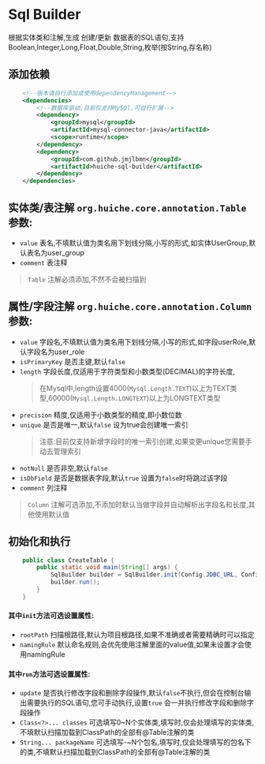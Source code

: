 # Sql Builder
根据实体类和注解,生成 创建/更新 数据表的SQL语句,支持Boolean,Integer,Long,Float,Double,String,枚举(按String,存名称)
## 添加依赖
```xml
    <!--版本请自行添加或使用dependencyManagement-->
    <dependencies>
        <!--数据库驱动,目前仅支持MySQl,可自行扩展-->
        <dependency>
            <groupId>mysql</groupId>
            <artifactId>mysql-connector-java</artifactId>
            <scope>runtime</scope>
        </dependency>
        <dependency>
            <groupId>com.github.jmjlbmn</groupId>
            <artifactId>huiche-sql-builder</artifactId>
        </dependency>
    </dependencies>
```
## 实体类/表注解 `org.huiche.core.annotation.Table` 参数:
- `value` 表名,不填默认值为类名用下划线分隔,小写的形式,如实体UserGroup,默认表名为user_group
- `comment` 表注释
> `Table` 注解必须添加,不然不会被扫描到
## 属性/字段注解 `org.huiche.core.annotation.Column` 参数:
- `value` 字段名,不填默认值为类名用下划线分隔,小写的形式,如字段userRole,默认字段名为user_role
- `isPrimaryKey` 是否主键,默认`false`
- `length` 字段长度,仅适用于字符类型和小数类型(DECIMAL)的字符长度,
    > 在Mysql中,length设置4000(`Mysql.Length.TEXT`)以上为TEXT类型,60000(`Mysql.Length.LONGTEXT`)以上为LONGTEXT类型
- `precision` 精度,仅适用于小数类型的精度,即小数位数
- `unique` 是否是唯一,默认`false` 设为true会创建唯一索引
    > 注意:目前仅支持新增字段时的唯一索引创建,如果变更unique您需要手动去管理索引
- `notNull` 是否非空,默认`false`
- `isDbField` 是否是数据表字段,默认`true` 设置为`false`时将跳过该字段
- `comment` 列注释
> `Column` 注解可选添加,不添加时默认当做字段并自动解析出字段名和长度,其他使用默认值
## 初始化和执行
```java
    public class CreateTable {
        public static void main(String[] args) {
            SqlBuilder builder = SqlBuilder.init(Config.JDBC_URL, Config.JDBC_USER, Config.JDBC_PASSWORD);
            builder.run();
        }
    }
```
#### 其中`init`方法可选设置属性:
- `rootPath` 扫描根路径,默认为项目根路径,如果不准确或者需要精确时可以指定
- `namingRule` 默认命名规则,会优先使用注解里面的value值,如果未设置才会使用namingRule
#### 其中`run`方法可选设置属性:
- `update` 是否执行修改字段和删除字段操作,默认`false`不执行,但会在控制台输出需要执行的SQL语句,您可手动执行,设置`true` 会一并执行修改字段和删除字段操作
- `Class<?>... classes` 可选填写0~N个实体类,填写时,仅会处理填写的实体类,不填默认扫描加载到ClassPath的全部有@Table注解的类
- `String... packageName` 可选填写-~N个包名,填写时,仅会处理填写的包名下的类,不填默认扫描加载到ClassPath的全部有@Table注解的类